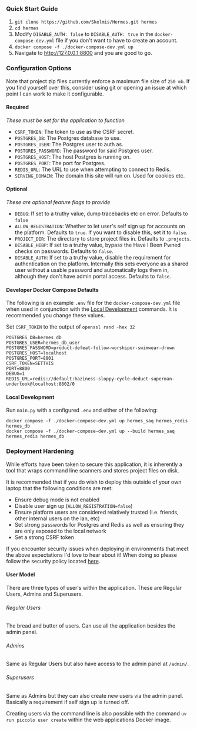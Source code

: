 ### Quick Start Guide

1. `git clone https://github.com/Skelmis/Hermes.git hermes`
2. `cd hermes`
3. Modify `DISABLE_AUTH: false` to `DISABLE_AUTH: true` in the `docker-compose-dev.yml` file if you don't want to have to create an account.
4. `docker compose -f ./docker-compose-dev.yml up`
5. Navigate to http://127.0.0.1:8800 and you are good to go.

### Configuration Options

Note that project zip files currently enforce a maximum file size of `250 mb`. If you find yourself over this, consider using git or opening an issue at which point I can work to make it configurable.

#### Required
*These must be set for the application to function*

- `CSRF_TOKEN`: The token to use as the CSRF secret.
- `POSTGRES_DB`: The Postgres database to use.
- `POSTGRES_USER`: The Postgres user to auth as.
- `POSTGRES_PASSWORD`: The password for said Postgres user.
- `POSTGRES_HOST`: The host Postgres is running on.
- `POSTGRES_PORT`: The port for Postgres.
- `REDIS_URL`: The URL to use when attempting to connect to Redis.
- `SERVING_DOMAIN`: The domain this site will run on. Used for cookies etc.

#### Optional
*These are optional feature flags to provide*

- `DEBUG`: If set to a truthy value, dump tracebacks etc on error. Defaults to `false`
- `ALLOW_REGISTRATION`: Whether to let user's self sign up for accounts on the platform. Defaults to `true`. If you want to disable this, set it to `false`.
- `PROJECT_DIR`: The directory to store project files in. Defaults to `.projects`.
- `DISABLE_HIBP`: If set to a truthy value, bypass the Have I Been Pwned checks on passwords. Defaults to `false`.
- `DISABLE_AUTH`: If set to a truthy value, disable the requirement for authentication on the platform. Internally this sets everyone as a shared user without a usable password and automatically logs them in, although they don't have admin portal access. Defaults to `false`.

#### Developer Docker Compose Defaults

The following is an example `.env` file for the `docker-compose-dev.yml` file when used in conjunction with the [Local Development](#local-development) commands. It is recommended you change these values.

Set `CSRF_TOKEN` to the output of `openssl rand -hex 32`

```text
POSTGRES_DB=hermes_db
POSTGRES_USER=hermes_db_user
POSTGRES_PASSWORD=product-defeat-follow-worshiper-swimwear-drown
POSTGRES_HOST=localhost
POSTGRES_PORT=8801
CSRF_TOKEN=SETTHIS
PORT=8800
DEBUG=1
REDIS_URL=redis://default:haziness-sloppy-cycle-deduct-superman-undertook@localhost:8802/0
```

#### Local Development

Run `main.py` with a configured `.env` and either of the following:
```shell
docker compose -f ./docker-compose-dev.yml up hermes_saq hermes_redis hermes_db
docker compose -f ./docker-compose-dev.yml up --build hermes_saq hermes_redis hermes_db
```

### Deployment Hardening

While efforts have been taken to secure this application, it is inherently a tool that wraps command line scanners and stores project files on disk.

It is recommended that if you do wish to deploy this outside of your own laptop that the following conditions are met:
- Ensure debug mode is not enabled
- Disable user sign up (`ALLOW_REGISTRATION=false`)
- Ensure platform users are considered relatively trusted (I.e. friends, other internal users on the lan, etc)
- Set strong passwords for Postgres and Redis as well as ensuring they are only exposed to the local network
- Set a strong CSRF token

If you encounter security issues when deploying in environments that meet the above expectations I'd love to hear about it! When doing so please follow the security policy located [here](https://github.com/Skelmis/Hermes/security/policy).

#### User Model

There are three types of user's within the application. These are Regular Users, Admins and Superusers.

###### Regular Users

The bread and butter of users. Can use all the application besides the admin panel.

###### Admins

Same as Regular Users but also have access to the admin panel at `/admin/`.

###### Superusers

Same as Admins but they can also create new users via the admin panel. Basically a requirement if self sign up is turned off.

Creating users via the command line is also possible with the command `uv run piccolo user create` within the web applications Docker image.